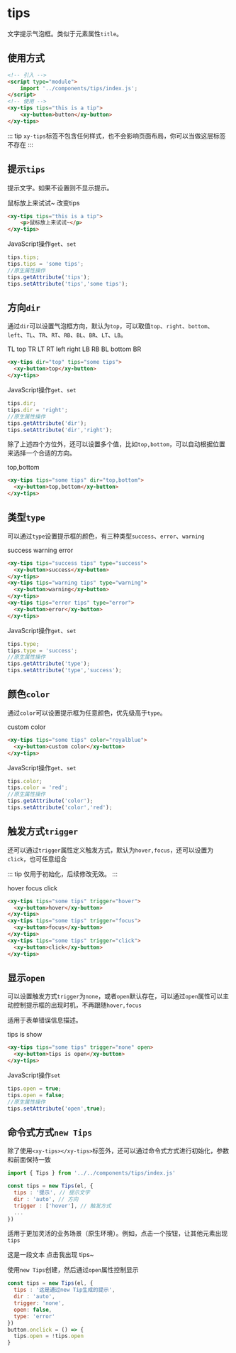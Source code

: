 <script setup>
import { reactive, onMounted } from 'vue'
import './index.css'
  let Tip = null
  onMounted(() => {
    import('../../components/switch/')
    import('../../components/button/')
    import('../../components/tips/').then(({Tips}) => {
      Tip = Tips
    })
  })
  const state = reactive({
    value: true
  })
  let _tips = null
  const click = (ev) => {
    if (!_tips) {
      _tips = new Tip(newTips, {
        tips : '这是通过new Tip生成的提示',
        type: 'error',
        open: true
      })
    } else {
      _tips.open = !_tips.open
    }
    ev.target.textContent = !_tips.open?'点击我出现 tips~':'再次点击我隐藏 tips~'
  }
</script>

# tips

文字提示气泡框。类似于元素属性`title`。

## 使用方式

```html
<!-- 引入 -->
<script type="module">
    import '../components/tips/index.js';
</script>
<!-- 使用 -->
<xy-tips tips="this is a tip">
    <xy-button>button</xy-button>
</xy-tips>
```
::: tip
`xy-tips`标签不包含任何样式，也不会影响页面布局，你可以当做这层标签不存在
:::

## 提示`tips`

提示文字。如果不设置则不显示提示。

<div class="wrap">
<xy-tips tips="this is a tip">
    <span>鼠标放上来试试~</span>
</xy-tips>
<xy-button type="primary" onclick="this.previousElementSibling.tips='this is a new tip!'">改变tips</xy-button>
</div>

```html
<xy-tips tips="this is a tip">
    <p>鼠标放上来试试~</p>
</xy-tips>
```

JavaScript操作`get`、`set`

```js
tips.tips;
tips.tips = 'some tips';
//原生属性操作
tips.getAttribute('tips');
tips.setAttribute('tips','some tips');
```

## 方向`dir`

通过`dir`可以设置气泡框方向，默认为`top`，可以取值`top`、`right`、`bottom`、`left`、`TL`、`TR`、`RT`、`RB`、`BL`、`BR`、`LT`、`LB`。

<div class="dir-wrap">
<div class="a"></div>
<div class="b"></div>
<div class="c"></div>
<div class="d"></div>
<div class="x"></div>
<xy-tips dir="TL" tips="some tips"><xy-button>TL</xy-button></xy-tips>
<xy-tips dir="top" tips="some tips"><xy-button>top</xy-button></xy-tips>
<xy-tips dir="TR" tips="some tips"><xy-button>TR</xy-button></xy-tips>
<xy-tips dir="LT" tips="some tips"><xy-button>LT</xy-button></xy-tips>
<xy-tips dir="RT" tips="some tips"><xy-button>RT</xy-button></xy-tips>
<xy-tips dir="left" tips="some tips"><xy-button>left</xy-button></xy-tips>
<xy-tips dir="right" tips="some tips"><xy-button>right</xy-button></xy-tips>
<xy-tips dir="LB" tips="some tips"><xy-button>LB</xy-button></xy-tips>
<xy-tips dir="RB" tips="some tips"><xy-button>RB</xy-button></xy-tips>
<xy-tips dir="BL" tips="some tips"><xy-button>BL</xy-button></xy-tips>
<xy-tips dir="bottom" tips="some tips"><xy-button>bottom</xy-button></xy-tips>
<xy-tips dir="BR" tips="some tips"><xy-button>BR</xy-button></xy-tips>
</div>

```html
<xy-tips dir="top" tips="some tips">
  <xy-button>top</xy-button>
</xy-tips>
```


JavaScript操作`get`、`set`

```js
tips.dir;
tips.dir = 'right';
//原生属性操作
tips.getAttribute('dir');
tips.setAttribute('dir','right');
```

除了上述四个方位外，还可以设置多个值，比如`top,bottom`，可以自动根据位置来选择一个合适的方向。

<xy-tips tips="some tips" dir="top,bottom">
  <xy-button>top,bottom</xy-button>
</xy-tips>

```html
<xy-tips tips="some tips" dir="top,bottom">
  <xy-button>top,bottom</xy-button>
</xy-tips>
```

## 类型`type`

可以通过`type`设置提示框的颜色，有三种类型`success`、`error`、`warning`

<div class="wrap">
<xy-tips tips="success tips" type="success"><xy-button>success</xy-button></xy-tips>
<xy-tips tips="warning tips" type="warning"><xy-button>warning</xy-button></xy-tips>
<xy-tips tips="error tips" type="error"><xy-button>error</xy-button></xy-tips>
</div>

```html
<xy-tips tips="success tips" type="success">
  <xy-button>success</xy-button>
</xy-tips>
<xy-tips tips="warning tips" type="warning">
  <xy-button>warning</xy-button>
</xy-tips>
<xy-tips tips="error tips" type="error">
  <xy-button>error</xy-button>
</xy-tips>
```

JavaScript操作`get`、`set`

```js
tips.type;
tips.type = 'success';
//原生属性操作
tips.getAttribute('type');
tips.setAttribute('type','success');
```

## 颜色`color`

通过`color`可以设置提示框为任意颜色，优先级高于`type`。

<xy-tips tips="some tips" color="royalblue"><xy-button>custom color</xy-button></xy-tips>

```html
<xy-tips tips="some tips" color="royalblue">
  <xy-button>custom color</xy-button>
</xy-tips>
```

JavaScript操作`get`、`set`

```js
tips.color;
tips.color = 'red';
//原生属性操作
tips.getAttribute('color');
tips.setAttribute('color','red');
```

## 触发方式`trigger`

还可以通过`trigger`属性定义触发方式，默认为`hover,focus`，还可以设置为`click`，也可任意组合

::: tip
仅用于初始化，后续修改无效。
:::

<div class="wrap">
<xy-tips tips="some tips" trigger="hover"><xy-button>hover</xy-button></xy-tips>
<xy-tips tips="some tips" trigger="focus"><xy-button>focus</xy-button></xy-tips>
<xy-tips tips="some tips" trigger="click"><xy-button>click</xy-button></xy-tips>
</div>

```html
<xy-tips tips="some tips" trigger="hover">
  <xy-button>hover</xy-button>
</xy-tips>
<xy-tips tips="some tips" trigger="focus">
  <xy-button>focus</xy-button>
</xy-tips>
<xy-tips tips="some tips" trigger="click">
  <xy-button>click</xy-button>
</xy-tips>
```

## 显示`open`

可以设置触发方式`trigger`为`none`，或者`open`默认存在，可以通过`open`属性可以主动控制提示框的出现时机，不再跟随`hover,focus`

适用于表单错误信息描述。

<div class="wrap">
<xy-tips tips="some tips" trigger="none" open><xy-button>tips is show</xy-button></xy-tips>
<xy-switch checked onchange="this.previousElementSibling.open = this.checked;"></xy-switch>
</div>

```html
<xy-tips tips="some tips" trigger="none" open>
  <xy-button>tips is open</xy-button>
</xy-tips>
```

JavaScript操作`set`

```js
tips.open = true;
tips.open = false;
//原生属性操作
tips.setAttribute('open',true);
```

## 命令式方式`new Tips`

除了使用`<xy-tips></xy-tips>`标签外，还可以通过命令式方式进行初始化，参数和前面保持一致

```js
import { Tips } from '../../components/tips/index.js'

const tips = new Tips(el, {
  tips : '提示', // 提示文字
  dir : 'auto', // 方向
  trigger : ['hover'], // 触发方式
  ...
})
```

适用于更加灵活的业务场景（原生环境）。例如，点击一个按钮，让其他元素出现`tips`

<div class="wrap">
  <span id="newTips">这是一段文本</span>
  <xy-button type="primary" @click="click">点击我出现 tips~</xy-button>
</div>

使用`new Tips`创建，然后通过`open`属性控制显示

```js
const tips = new Tips(el, {
  tips : '这是通过new Tip生成的提示',
  dir : 'auto',
  trigger: 'none',
  open: false,
  type: 'error'
})
button.onclick = () => {
  tips.open = !tips.open
}
```




